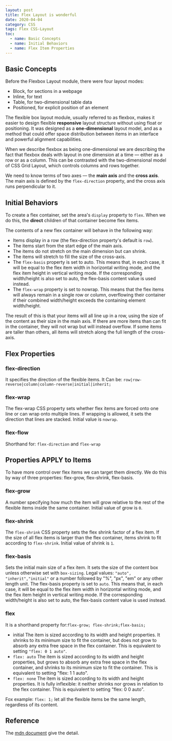 ```yaml
---
layout: post
title: Flex Layout is wonderful
date: 2020-04-04
category: CSS
tags: Flex CSS-Layout
toc: 
  - name: Basic Concepts
  - name: Initial Behaviors
  - name: Flex Item Properties
---
```


## Basic Concepts 

Before the Flexbox Layout module, there were four layout modes:

- Block, for sections in a webpage
- Inline, for text
- Table, for two-dimensional table data
- Positioned, for explicit position of an element

The flexible box layout module, usually referred to as flexbox,  makes it easier to design flexible **responsive** layout structure without using float or positioning. It was designed as a **one-dimensional** layout model, and as a method that could offer space distribution between items in an interface and powerful alignment capabilities. 

When we describe flexbox as being one-dimensional we are describing the fact that flexbox deals with layout in one dimension at a time — either as a row or as a column. This can be contrasted with the two-dimensional model of CSS Grid Layout, which controls columns and rows together.

We need to know terms of two axes — the **main axis** and the **cross axis**. The main axis is defined by the `flex-direction` property, and the cross axis runs perpendicular to it.

## Initial Behaviors

To create a flex container, set the area's `display` property to `flex`. When we do this, the **direct** children of that container become flex items.

The contents of a new flex container will behave in the following way:

- Items display in a row (the flex-direction property's default is `row`).
- The items start from the start edge of the main axis.
- The items do not stretch on the main dimension but can shrink.
- The items will stretch to fill the size of the cross-axis.
- The `flex-basis` property is set to auto. This means that, in each case, it will be equal to the flex item width in horizontal writing mode, and the flex item height in vertical writing mode. If the corresponding width/height is also set to auto, the flex-basis content value is used instead.
- The `flex-wrap` property is set to nowrap. This means that the flex items will always remain in a single row or column, overflowing their container if their combined width/height exceeds the containing element width/height.

The result of this is that your items will all line up in a row, using the size of the content as their size in the main axis. If there are more items than can fit in the container, they will not wrap but will instead overflow. If some items are taller than others, all items will stretch along the full length of the cross-axis.

## Flex Properties

### flex-direction
It specifies the direction of the flexible items.
It Can be: `row|row-reverse|column|column-reverse|initial|inherit;`

### flex-wrap 
The flex-wrap CSS property sets whether flex items are forced onto one line or can wrap onto multiple lines. If wrapping is allowed, it sets the direction that lines are stacked.
Initial value	is `nowrap`.

### flex-flow
Shorthand for: `flex-direction` and `flex-wrap`


## Properties APPLY to Items

To have more control over flex items we can target them directly. We do this by way of three properties: flex-grow, flex-shrink, flex-basis.

### flex-grow	
A number specifying how much the item will grow relative to the rest of the flexible items inside the same container.
Initial value	of grow is `0`. 

### flex-shrink	
The `flex-shrink` CSS property sets the flex shrink factor of a flex item. If the size of all flex items is larger than the flex container, items shrink to fit according to `flex-shrink`.
Initial value	of shrink is `1`.

### flex-basis	

Sets the initial main size of a flex item. It sets the size of the content box unless otherwise set with `box-sizing`.
Legal values: `"auto", "inherit","initial"` or a number followed by "%", "px", "em" or any other length unit.
The flex-basis property is set to `auto`. This means that, in each case, it will be equal to the flex item width in horizontal writing mode, and the flex item height in vertical writing mode. If the corresponding width/height is also set to auto, the flex-basis content value is used instead.

### flex

It is a shorthand property for:`flex-grow; flex-shrink;flex-basis;`

- initial
The item is sized according to its width and height properties. It shrinks to its minimum size to fit the container, but does not grow to absorb any extra free space in the flex container. This is equivalent to setting `"flex: 0 1 auto"`.
- `flex: auto`
The item is sized according to its width and height properties, but grows to absorb any extra free space in the flex container, and shrinks to its minimum size to fit the container. This is equivalent to setting "flex: 1 1 auto".
- `flex: none`
The item is sized according to its width and height properties. It is fully inflexible: it neither shrinks nor grows in relation to the flex container. This is equivalent to setting "flex: 0 0 auto".

Fox example: 
`flex: 1;` let all the flexible items be the same length, regardless of its content.

## Reference

The [mdn document](https://developer.mozilla.org/en-US/docs/Web/CSS/CSS_flexible_box_layout/Basic_concepts_of_flexbox) give the detail.


